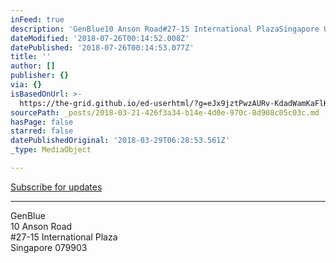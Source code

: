 ```yaml
---
inFeed: true
description: 'GenBlue10 Anson Road#27-15 International PlazaSingapore 079903'
dateModified: '2018-07-26T00:14:52.008Z'
datePublished: '2018-07-26T00:14:53.077Z'
title: ''
author: []
publisher: {}
via: {}
isBasedOnUrl: >-
  https://the-grid.github.io/ed-userhtml/?g=eJx9jztPwzAURv-KdadWamKaFlKqthMT6sDChBhu7JvgyC98bR6q-t8JVEJiYf10pO-cHatkYhb5M9IeMn1kOeIbXlYQnNQepNTh3duAmmuHxqoX42KtgpMjSzaDL7HqQ3IsY4glSnId6XpkEBozVjqMoVLB92bYQ2F6sGj8PQe_FTkVWgjDd9SVYSt6tExw2MnL_WH3r9wh0WsxiWZP4KaLvybHyZYSPC9EX7zKJvjZcS5O4lhzxpRnJ-iQ6TFZ2IJTdeFlW1vDuXLocaDvOlhAKUZPwBWulVKbbrnqVUNq3RK2nbrVNxNifwjVNRvdXDe0gvNcnOe_CV-hXXo3
sourcePath: _posts/2018-03-21-426f3a34-b14e-4d0e-970c-8d908c05c03c.md
hasPage: false
starred: false
datePublishedOriginal: '2018-03-29T06:28:53.561Z'
_type: MediaObject

---
```

[Subscribe for updates][0]

---

GenBlue  
10 Anson Road  
\#27-15 International Plaza  
Singapore 079903

[0]: http://lists.generation.blue/